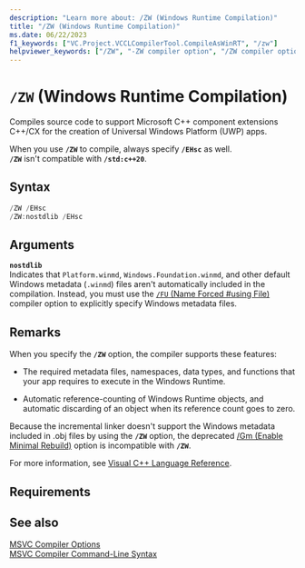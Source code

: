 ```yaml
---
description: "Learn more about: /ZW (Windows Runtime Compilation)"
title: "/ZW (Windows Runtime Compilation)"
ms.date: 06/22/2023
f1_keywords: ["VC.Project.VCCLCompilerTool.CompileAsWinRT", "/zw"]
helpviewer_keywords: ["/ZW", "-ZW compiler option", "/ZW compiler option", "-ZW", "Windows Runtime compiler option"]
---
```

# `/ZW` (Windows Runtime Compilation)

Compiles source code to support Microsoft C++ component extensions C++/CX for the creation of Universal Windows Platform (UWP) apps.

When you use **`/ZW`** to compile, always specify **`/EHsc`** as well.\
**`/ZW`** isn't compatible with **`/std:c++20`**.

## Syntax

```cpp
/ZW /EHsc
/ZW:nostdlib /EHsc
```

## Arguments

**`nostdlib`**\
Indicates that `Platform.winmd`, `Windows.Foundation.winmd`, and other default Windows metadata (`.winmd`) files aren't automatically included in the compilation. Instead, you must use the [`/FU` (Name Forced #using File)](fu-name-forced-hash-using-file.md) compiler option to explicitly specify Windows metadata files.

## Remarks

When you specify the **`/ZW`** option, the compiler supports these features:

- The required metadata files, namespaces, data types, and functions that your app requires to execute in the Windows Runtime.

- Automatic reference-counting of Windows Runtime objects, and automatic discarding of an object when its reference count goes to zero.

Because the incremental linker doesn't support the Windows metadata included in .obj files by using the **`/ZW`** option, the deprecated [/Gm (Enable Minimal Rebuild)](gm-enable-minimal-rebuild.md) option is incompatible with **`/ZW`**.

For more information, see [Visual C++ Language Reference](../../cppcx/visual-c-language-reference-c-cx.md).

## Requirements

## See also

[MSVC Compiler Options](compiler-options.md)\
[MSVC Compiler Command-Line Syntax](compiler-command-line-syntax.md)

